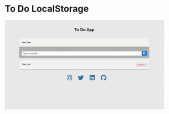 #  To Do LocalStorage
![image](https://raw.githubusercontent.com/erolemre1/todo-localStorage/main/to-do.gif)
